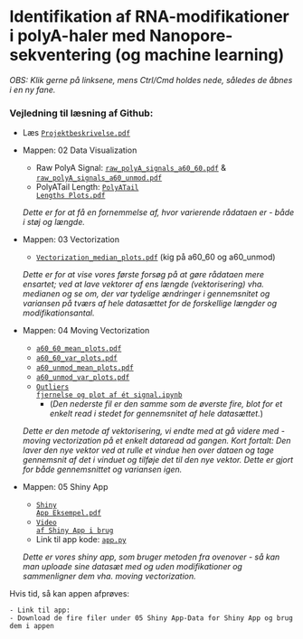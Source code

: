 # Identifikation af RNA-modifikationer i polyA-haler med Nanopore-sekventering (og machine learning)

*OBS: Klik gerne på linksene, mens Ctrl/Cmd holdes nede, således de åbnes i en ny fane.*

### Vejledning til læsning af Github:
- Læs <a href="https://github.com/Najaandrup/Dataprojekt/blob/main/Projektbeskrivelse.pdf"><code>Projektbeskrivelse.pdf</code></a>

-  Mappen: 02 Data Visualization
    - Raw PolyA Signal: <a href="https://github.com/Najaandrup/Dataprojekt/blob/main/02%20Data%20Visualization/Raw%20PolyA%20Signal/raw_polyA_signals_a60_60.pdf"><code>raw_polyA_signals_a60_60.pdf</code></a> & <a href="https://github.com/Najaandrup/Dataprojekt/blob/main/02%20Data%20Visualization/Raw%20PolyA%20Signal/raw_polyA_signals_a60_unmod.pdf"><code>raw_polyA_signals_a60_unmod.pdf</code></a>
    - PolyATail Length: <a href="https://github.com/Najaandrup/Dataprojekt/blob/main/02%20Data%20Visualization/PolyATail%20Length/PolyATail%20Lengths%20Plots.pdf"><code>PolyATail Lengths Plots.pdf</code></a>

     *Dette er for at få en fornemmelse af, hvor varierende rådataen er - både i støj og længde.*
 
- Mappen: 03 Vectorization
    - <a href="https://github.com/Najaandrup/Dataprojekt/blob/main/03%20Vectorization/Vectorization_median_plots.pdf"><code>Vectorization_median_plots.pdf</code></a> (kig på a60_60 og a60_unmod)
 
     *Dette er for at vise vores første forsøg på at gøre rådataen mere ensartet; ved at lave vektorer af ens længde (vektorisering) vha. medianen og se om, der var tydelige ændringer i gennemsnitet og variansen på tværs af hele datasættet for de forskellige længder og modifikationsantal.*

- Mappen: 04 Moving Vectorization
    - <a href="https://github.com/Najaandrup/Dataprojekt/blob/main/04%20Moving%20Vectorization/a60_60_mean_plots.pdf"><code>a60_60_mean_plots.pdf</code></a>
    - <a href="https://github.com/Najaandrup/Dataprojekt/blob/main/04%20Moving%20Vectorization/a60_60_var_plots.pdf"><code>a60_60_var_plots.pdf</code></a>
    - <a href="https://github.com/Najaandrup/Dataprojekt/blob/main/04%20Moving%20Vectorization/a60_unmod_mean_plots.pdf"><code>a60_unmod_mean_plots.pdf</code></a>
    - <a href="https://github.com/Najaandrup/Dataprojekt/blob/main/04%20Moving%20Vectorization/a60_unmod_var_plots.pdf"><code>a60_unmod_var_plots.pdf</code></a>
    - <a href="https://github.com/Najaandrup/Dataprojekt/blob/main/04%20Moving%20Vectorization/Outliers%20fjernelse%20og%20plot%20af%20%C3%A9t%20signal.ipynb"><code>Outliers fjernelse og plot af ét signal.ipynb</code></a>
        - (*Den nederste fil er den samme som de øverste fire, blot for et enkelt read i stedet for gennemsnitet af hele datasættet.*)

     *Dette er den metode af vektorisering, vi endte med at gå videre med - moving vectorization på et enkelt dataread ad gangen. Kort fortalt: Den laver den nye vektor ved at rulle et vindue hen over dataen og tage gennemsnit af det i vinduet og tilføje det til den nye vektor. Dette er gjort for både gennemsnittet og variansen igen.*
 
- Mappen: 05 Shiny App
    - <a href="https://github.com/Najaandrup/Dataprojekt/blob/main/05%20Shiny%20App/Shiny%20App%20Eksempel.pdf"><code>Shiny App Eksempel.pdf</code></a>
    - <a href="https://juliemalm.github.io/Video-dataprojekt/"><code>Video af Shiny App i brug</code></a>
    - Link til app kode: <a href="https://github.com/Najaandrup/Dataprojekt/blob/main/05%20Shiny%20App/app.py"><code>app.py</code></a>

     *Dette er vores shiny app, som bruger metoden fra ovenover - så kan man uploade sine datasæt med og uden modifikationer og sammenligner dem vha. moving vectorization.*

Hvis tid, så kan appen afprøves:

    - Link til app: 
    - Download de fire filer under 05 Shiny App-Data for Shiny App og brug dem i appen








